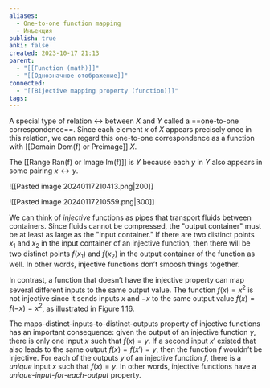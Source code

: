 ```yaml
---
aliases:
  - One-to-one function mapping
  - Инъекция
publish: true
anki: false
created: 2023-10-17 21:13
parent:
  - "[[Function (math)]]"
  - "[[Однозначное отображение]]"
connected:
  - "[[Bijective mapping property (function)]]"
tags:
---
```



A special type of relation $↔$ between $X$ and $Y$ called a ==one-to-one correspondence==. Since each element $x$ of $X$ appears precisely once in this relation, we can regard this one-to-one correspondence as a function with [[Domain Dom(f) or Preimage]] $X$. 

The [[Range Ran(f) or Image Im(f)]]  is $Y$ because each $y$ in $Y$ also appears in some pairing $x ↔ y$.

![[Pasted image 20240117210413.png|200]]

![[Pasted image 20240117210559.png|300]]


We can think of $injective$ functions as pipes that transport fluids between containers. Since fluids cannot be compressed, the "output container" must be at least as large as the "input container." If there are two distinct points $x_1$ and $x_2$ in the input container of an injective function, then there will be two distinct points $f(x_1)$ and $f(x_2)$ in the output container of the function as well. In other words, injective functions don’t smoosh things together.

In contrast, a function that doesn’t have the injective property can map several different inputs to the same output value. The function $f(x) = x^2$ is not injective since it sends inputs $x$ and $-x$ to the same output value $f(x) = f(-x) = x^2$, as illustrated in Figure 1.16.

The maps-distinct-inputs-to-distinct-outputs property of injective functions has an important consequence: given the output of an injective function $y$, there is only one input $x$ such that $f(x) = y$. If a second input $x'$ existed that also leads to the same output $f(x) = f(x') = y$, then the function $f$ wouldn’t be injective. For each of the outputs $y$ of an injective function $f$, there is a $unique$ input $x$ such that $f(x) = y$. In other words, injective functions have a $unique$-$input$-$for$-$each$-$output$ property.







